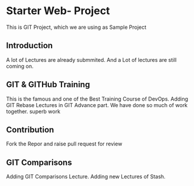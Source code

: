 # Starter Web- Project
This is GIT Project, which we are using as Sample Project

## Introduction
A lot of Lectures are already submmited.
And a Lot of lectures are still coming on.

## GIT & GITHub Training
This is the famous and one of the Best Training Course of DevOps.
Adding GIT Rebase Lectures in GIT Advance part. We have done so much of work together.
superb work

## Contribution
Fork the Repor and raise pull request for review

## GIT Comparisons 
Adding GIT Comparisons Lecture.
Adding new Lectures of Stash. 
